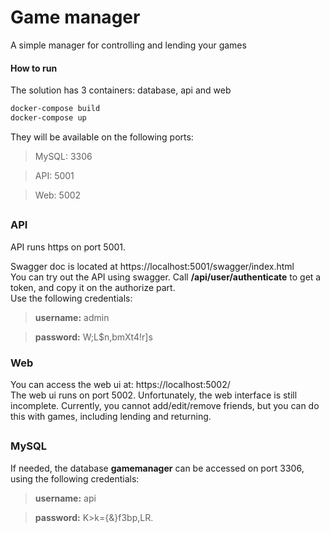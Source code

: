
# Game manager
A simple manager for controlling and lending your games

#### How to run
The solution has 3  containers: database, api and web

```sh
docker-compose build
docker-compose up
```
They will be available on the following ports:
>MySQL: 3306

>API: 5001

>Web: 5002

## 


### API
API runs https on port 5001.

Swagger doc is located at https://localhost:5001/swagger/index.html 
\
You can try out the API using swagger. Call **/api/user/authenticate** to get a token, and copy it on the authorize part.
\
Use the following credentials:

>**username:** admin

>**password:** W;L$n,bmXt4!r]s

### Web
You can access the web ui at: https://localhost:5002/
\
The web ui runs on port 5002. Unfortunately, the web interface is still incomplete. Currently, you cannot add/edit/remove friends, but you can do this with games, including lending and returning.
##
### MySQL
If needed, the database **gamemanager** can be accessed on port 3306, using the following credentials:
>**username:** api  

>**password:** K>k={&}f3bp,LR.